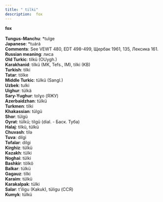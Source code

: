 ```yaml
---
title: " tilki"
description:  fox
---
```

<strong> fox</strong><br><br>
<strong>Tungus-Manchu</strong>:  *tulge<br>
<strong>Japanese</strong>:  *tuárá<br>
<strong>Comments</strong>:  See VEWT 480, EDT 498-499, Щербак 1961, 135, Лексика 161.<br>
<strong>Russian meaning</strong>:  лиса<br>
<strong>Old Turkic</strong>:  tilkü (OUygh.)<br>
<strong>Karakhanid</strong>:  tilkü (MK, Tefs., IM), tilki (KB)<br>
<strong>Turkish</strong>:  tilki<br>
<strong>Tatar</strong>:  tölke<br>
<strong>Middle Turkic</strong>:  tülkü (Sangl.)<br>
<strong>Uzbek</strong>:  tulki<br>
<strong>Uighur</strong>:  tülkä<br>
<strong>Sary-Yughur</strong>:  tolɣo (ЯЖУ)<br>
<strong>Azerbaidzhan</strong>:  tülkü<br>
<strong>Turkmen</strong>:  tilki<br>
<strong>Khakassian</strong>:  tülgü<br>
<strong>Shor</strong>:  tülgü<br>
<strong>Oyrat</strong>:  tülkü; tilgü (dial. - Баск. Туба)<br>
<strong>Halaj</strong>:  tilkü, tülkü<br>
<strong>Chuvash</strong>:  tilǝ<br>
<strong>Tuva</strong>:  dilgi<br>
<strong>Tofalar</strong>:  dilgi<br>
<strong>Kirghiz</strong>:  tülkü<br>
<strong>Kazakh</strong>:  tülki<br>
<strong>Noghai</strong>:  tülki<br>
<strong>Bashkir</strong>:  tölkö<br>
<strong>Balkar</strong>:  tülkü<br>
<strong>Gagauz</strong>:  tilki<br>
<strong>Karaim</strong>:  tülkü<br>
<strong>Karakalpak</strong>:  tülki<br>
<strong>Salar</strong>:  t'iligu (Kakuk), tüligu (ССЯ)<br>
<strong>Kumyk</strong>:  tülkü<br>


